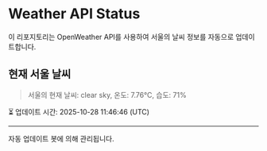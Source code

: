 
# Weather API Status

이 리포지토리는 OpenWeather API를 사용하여 서울의 날씨 정보를 자동으로 업데이트합니다.

## 현재 서울 날씨
> 서울의 현재 날씨: clear sky, 온도: 7.76°C, 습도: 71%

⏳ 업데이트 시간: 2025-10-28 11:46:46 (UTC)

---
자동 업데이트 봇에 의해 관리됩니다.
